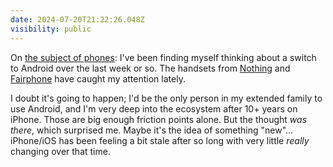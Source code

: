 ```yaml
---
date: 2024-07-20T21:22:26.048Z
visibility: public
---
```


On [the subject of phones](https://chrismcleod.dev/blog/new-home-screen-for-ios-18-beta/): I've been finding myself thinking about a switch to Android over the last week or so. The handsets from [Nothing](https://nothing.tech/pages/phone-2) and [Fairphone](https://shop.fairphone.com/fairphone-5) have caught my attention lately.

I doubt it's going to happen; I'd be the only person in my extended family to use Android, and I'm very deep into the ecosystem after 10+ years on iPhone. Those are big enough friction points alone. But the thought _was there_, which surprised me. Maybe it's the idea of something "new"… iPhone/iOS has been feeling a bit stale after so long with very little _really_ changing over that time.
